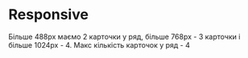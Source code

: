 # Responsive 
Більше 488px маємо 2 карточки у ряд, більше 768px - 3 карточки і більше 1024px - 4. Макс кількість карточок у ряд - 4
